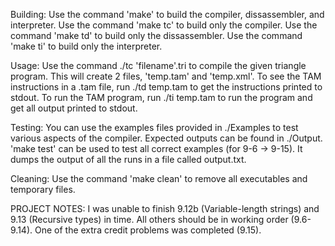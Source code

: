 Building:
Use the command 'make' to build the compiler, dissassembler, and interpreter.
Use the command 'make tc' to build only the compiler.
Use the command 'make td' to build only the dissassembler.
Use the command 'make ti' to build only the interpreter.

Usage:
Use the command ./tc 'filename'.tri to compile the given triangle program. This will create 2 files, 'temp.tam' and 'temp.xml'.
To see the TAM instructions in a .tam file, run ./td temp.tam to get the instructions printed to stdout.
To run the TAM program, run ./ti temp.tam to run the program and get all output printed to stdout.

Testing:
You can use the examples files provided in ./Examples to test various aspects of the compiler.
Expected outputs can be found in ./Output.
'make test' can be used to test all correct examples (for 9-6 -> 9-15). It dumps the output of all the runs in a file called output.txt.

Cleaning:
Use the command 'make clean' to remove all executables and temporary files.


PROJECT NOTES:
I was unable to finish 9.12b (Variable-length strings) and 9.13 (Recursive types) in time.
All others should be in working order (9.6-9.14).
One of the extra credit problems was completed (9.15).
